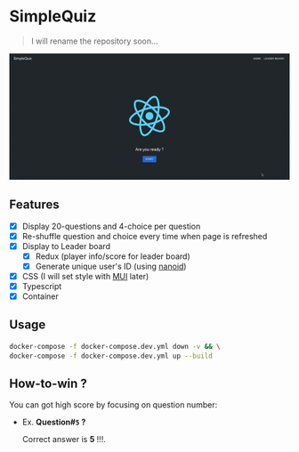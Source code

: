 # SimpleQuiz

> I will rename the repository soon...

![demo](assets/demo.gif)

## Features

- [x] Display 20-questions and 4-choice per question
- [x] Re-shuffle question and choice every time when page is refreshed
- [x] Display to Leader board
  - [x] Redux (player info/score for leader board)
  - [x] Generate unique user's ID (using [nanoid](https://github.com/ai/nanoid#readme))
- [x] CSS (I will set style with [MUI](https://mui.com/) later)
- [x] Typescript
- [x] Container

## Usage

```sh
docker-compose -f docker-compose.dev.yml down -v && \
docker-compose -f docker-compose.dev.yml up --build
```

## How-to-win ?

You can got high score by focusing on question number:

- Ex. **Question#`5` ?**
  
  Correct answer is **5** !!!.

